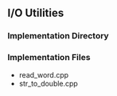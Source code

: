 ## I/O Utilities
### Implementation Directory

### Implementation Files
* read\_word.cpp
* str\_to\_double.cpp
